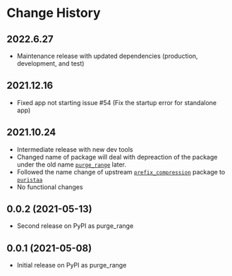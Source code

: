 # Change History

## 2022.6.27

* Maintenance release with updated dependencies (production, development, and test)

## 2021.12.16

* Fixed app not starting issue #54 (Fix the startup error for standalone app)

## 2021.10.24

* Intermediate release with new dev tools
* Changed name of package will deal with depreaction of the package under the old name [`purge_range`](https://pypi.org/project/purge-range/) later.
* Followed the name change of upstream [`prefix_compression`](https://pypi.org/project/prefix-compression/) package to [`puristaa`](https://pypi.org/project/puristaa/)
* No functional changes

## 0.0.2 (2021-05-13)

* Second release on PyPI as purge_range

## 0.0.1 (2021-05-08)

* Initial release on PyPI as purge_range

